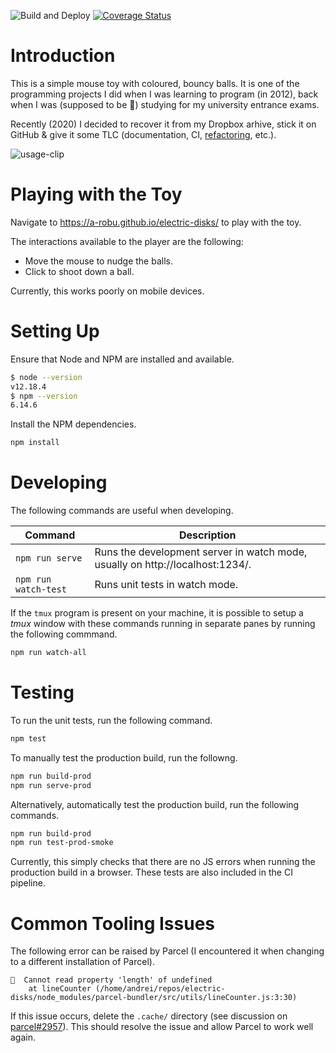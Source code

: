 ![Build and Deploy](https://github.com/a-robu/electric-disks/workflows/Build%20and%20Deploy/badge.svg?branch=master)
[![Coverage Status](https://coveralls.io/repos/github/a-robu/electric-disks/badge.svg?branch=master)](https://coveralls.io/github/a-robu/electric-disks?branch=master)

# Introduction

This is a simple mouse toy with coloured, bouncy balls. It is one of the programming projects I did when I was learning to program (in 2012), back when I was (supposed to be 🙂) studying for my university entrance exams.

Recently (2020) I decided to recover it from my Dropbox arhive, stick it on GitHub & give it some TLC (documentation, CI, [refactoring](https://github.com/a-robu/electric-disks/issues/2), etc.).

![usage-clip](usage-clip.gif)

# Playing with the Toy

Navigate to https://a-robu.github.io/electric-disks/ to play with the toy.

The interactions available to the player are the following:
- Move the mouse to nudge the balls.
- Click to shoot down a ball.

Currently, this works poorly on mobile devices.

# Setting Up

Ensure that Node and NPM are installed and available.

```bash
$ node --version
v12.18.4
$ npm --version
6.14.6
```

Install the NPM dependencies.

```bash
npm install
```

# Developing

The following commands are useful when developing.

| Command | Description |
|---------|-------------|
| `npm run serve` | Runs the development server in watch mode, usually on http://localhost:1234/. |
| `npm run watch-test` | Runs unit tests in watch mode. |

If the `tmux` program is present on your machine, it is possible to setup a _tmux_ window with these commands running in separate panes by running the following commmand.

```bash
npm run watch-all
```

# Testing

To run the unit tests, run the following command.

```bash
npm test
```

To manually test the production build, run the followng.

```bash
npm run build-prod
npm run serve-prod
```

Alternatively, automatically test the production build, run the following commands.

```bash
npm run build-prod
npm run test-prod-smoke
```

Currently, this simply checks that there are no JS errors when running the production build in a browser. These tests are also included in the CI pipeline.

# Common Tooling Issues

The following error can be raised by Parcel (I encountered it when changing to a different installation of Parcel).

```
🚨  Cannot read property 'length' of undefined
    at lineCounter (/home/andrei/repos/electric-disks/node_modules/parcel-bundler/src/utils/lineCounter.js:3:30)
```

If this issue occurs, delete the `.cache/` directory (see discussion on [parcel#2957](https://github.com/parcel-bundler/parcel/issues/2957#issuecomment-486915492)). This should resolve the issue and allow Parcel to work well again.
